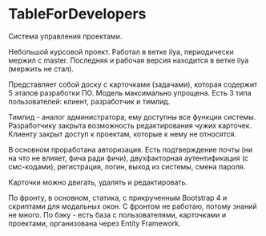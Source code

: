 # TableForDevelopers
Система управления проектами.

Небольшой курсовой проект. Работал в ветке ilya, периодически мержил с master. 
Последняя и рабочая версия находится в ветке ilya (мержить не стал).

Представляет собой доску с карточками (задачами), которая содержит 5 этапов разработки ПО. Модель максимально упрощена.
Есть 3 типа пользователей: клиент, разработчик и тимлид.

Тимлид - аналог администратора, ему доступны все функции системы. Разработчику закрыта возможность редактирования чужих карточек.
Клиенту закрыт доступ к проектам, которые к нему не относятся.

В основном проработана авторизация. Есть подтверждение почты (ни на что не влияет, фича ради фичи), двухфакторная аутентификация 
(с смс-кодами), регистрация, логин, выход из системы, смена пароля.

Карточки можно двигать, удалять и редактировать.

По фронту, в основном, статика, с прикрученным Bootstrap 4 и скриптами для модальных окон. С фронтом не работаю, потому знаний не много.
По бэку - есть база с пользователями, карточками и проектами, организована через Entity Framework.
